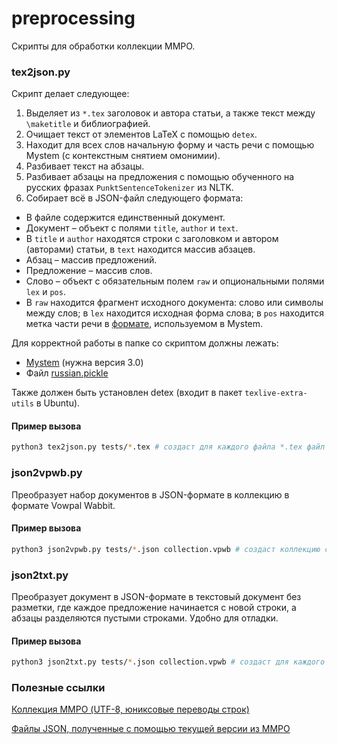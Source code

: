 # preprocessing
Скрипты для обработки коллекции ММРО.

### tex2json.py
Скрипт делает следующее:

1. Выделяет из ```*.tex``` заголовок и автора статьи, а также текст между ```\maketitle``` и библиографией.
2. Очищает текст от элементов LaTeX с помощью ```detex```.
3. Находит для всех слов начальную форму и часть речи с помощью Mystem (с контекстным снятием омонимии).
4. Разбивает текст на абзацы.
5. Разбивает абзацы на предложения с помощью обученного на русских фразах ```PunktSentenceTokenizer```
из NLTK.
6. Собирает всё в JSON-файл следующего формата:
  - В файле содержится единственный документ.
  - Документ &ndash; объект с полями ```title```, ```author``` и ```text```.
  - В ```title``` и ```author``` находятся строки с заголовком и автором (авторами) статьи, в ```text```
  находится массив абзацев.
  - Абзац &ndash; массив предложений.
  - Предложение &ndash; массив слов.
  - Слово &ndash; объект с обязательным полем ```raw``` и опциональными полями ```lex``` и ```pos```.
  - В ```raw``` находится фрагмент исходного документа: слово или символы между слов; в ```lex``` находится
  исходная форма слова; в ```pos``` находится метка части речи в
  [формате](https://tech.yandex.ru/mystem/doc/grammemes-values-docpage/#parts), используемом в Mystem.

Для корректной работы в папке со скриптом должны лежать:
* [Mystem](https://tech.yandex.ru/mystem/) (нужна версия 3.0)
* Файл [russian.pickle](https://github.com/mhq/train_punkt)

Также должен быть установлен detex (входит в пакет ```texlive-extra-utils``` в Ubuntu).

#### Пример вызова
```bash
python3 tex2json.py tests/*.tex # создаст для каждого файла *.tex файл *.tex.json
```

### json2vpwb.py
Преобразует набор документов в JSON-формате в коллекцию в формате Vowpal Wabbit.

#### Пример вызова
```bash
python3 json2vpwb.py tests/*.json collection.vpwb # создаст коллекцию collection.vpwb в текущей папке.
```

### json2txt.py
Преобразует документ в JSON-формате в текстовый документ без разметки, где каждое предложение начинается с новой строки,
а абзацы разделяются пустыми строками. Удобно для отладки.

#### Пример вызова
```bash
python3 json2txt.py tests/*.json collection.vpwb # создаст для каждого файла *.json файл *.json.txt
```

### Полезные ссылки
[Коллекция ММРО (UTF-8, юниксовые переводы строк)](https://drive.google.com/open?id=0B3LH9XoOtVQzZEEwa1JDR3lHcE0)

[Файлы JSON, полученные с помощью текущей версии из ММРО](https://drive.google.com/open?id=0B3LH9XoOtVQzOTc2Y3pwWHdLek0)
